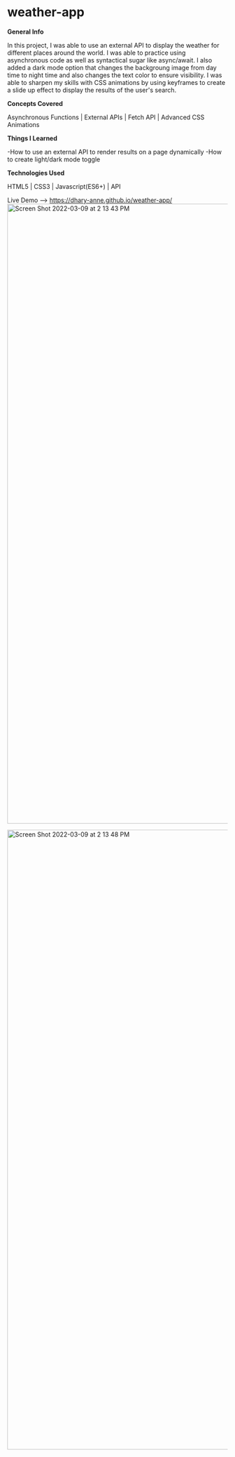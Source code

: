 # weather-app

**General Info**

In this project, I was able to use an external API to display the weather for different places around the world. I was able to practice using asynchronous code as well as syntactical sugar like async/await. I also added a dark mode option that changes the backgroung image from day time to night time and also changes the text color to ensure visibility. I was able to sharpen my skills with CSS animations by using keyframes to create a slide up effect to display the results of the user's search. 

**Concepts Covered**

Asynchronous Functions | External APIs | Fetch API | Advanced CSS Animations 

**Things I Learned**

-How to use an external API to render results on a page dynamically
-How to create light/dark mode toggle


**Technologies Used**

HTML5 | CSS3 | Javascript(ES6+) | API


Live Demo --> https://dhary-anne.github.io/weather-app/<img width="1413" alt="Screen Shot 2022-03-09 at 2 13 43 PM" src="https://user-images.githubusercontent.com/89426886/157516800-8b997a6a-1461-4fa1-95e0-2468cc83b9cc.png">

<img width="1413" alt="Screen Shot 2022-03-09 at 2 13 48 PM" src="https://user-images.githubusercontent.com/89426886/157516807-659ed817-ca2e-4999-a46b-1c707f8c37b1.png">
